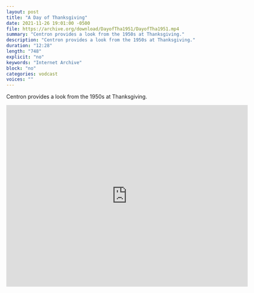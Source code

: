 ```yaml
---
layout: post
title: "A Day of Thanksgiving"
date: 2021-11-26 19:01:00 -0500
file: https://archive.org/download/DayofTha1951/DayofTha1951.mp4
summary: "Centron provides a look from the 1950s at Thanksgiving."
description: "Centron provides a look from the 1950s at Thanksgiving."
duration: "12:28"
length: "748"
explicit: "no" 
keywords: "Internet Archive"
block: "no" 
categories: vodcast
voices: ""
---
```


Centron provides a look from the 1950s at Thanksgiving.

<iframe src="https://archive.org/embed/DayofTha1951" width="640" height="480" frameborder="0" webkitallowfullscreen="true" mozallowfullscreen="true" allowfullscreen></iframe>
